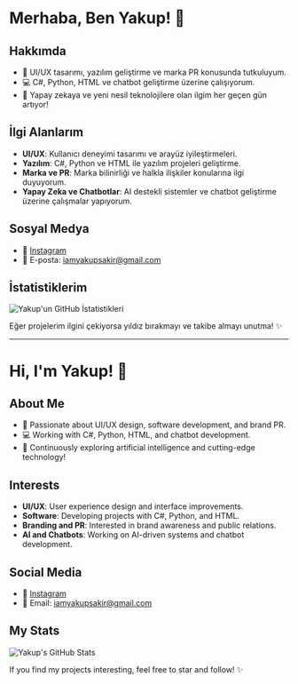 # Merhaba, Ben Yakup! 👋

## Hakkımda
- 🌱 UI/UX tasarımı, yazılım geliştirme ve marka PR konusunda tutkuluyum.
- 💻 C#, Python, HTML ve chatbot geliştirme üzerine çalışıyorum.
- 🤖 Yapay zekaya ve yeni nesil teknolojilere olan ilgim her geçen gün artıyor!

## İlgi Alanlarım
- **UI/UX**: Kullanıcı deneyimi tasarımı ve arayüz iyileştirmeleri.
- **Yazılım**: C#, Python ve HTML ile yazılım projeleri geliştirme.
- **Marka ve PR**: Marka bilinirliği ve halkla ilişkiler konularına ilgi duyuyorum.
- **Yapay Zeka ve Chatbotlar**: AI destekli sistemler ve chatbot geliştirme üzerine çalışmalar yapıyorum.

## Sosyal Medya
- 📸 [Instagram](https://www.instagram.com/iamyakup)
- 📧 E-posta: iamyakupsakir@gmail.com

## İstatistiklerim
![Yakup'un GitHub İstatistikleri](https://github-readme-stats.vercel.app/api?username=iam-yakup&show_icons=true&theme=radical)

Eğer projelerim ilgini çekiyorsa yıldız bırakmayı ve takibe almayı unutma! ✨

---

# Hi, I'm Yakup! 👋

## About Me
- 🌱 Passionate about UI/UX design, software development, and brand PR.
- 💻 Working with C#, Python, HTML, and chatbot development.
- 🤖 Continuously exploring artificial intelligence and cutting-edge technology!

## Interests
- **UI/UX**: User experience design and interface improvements.
- **Software**: Developing projects with C#, Python, and HTML.
- **Branding and PR**: Interested in brand awareness and public relations.
- **AI and Chatbots**: Working on AI-driven systems and chatbot development.

## Social Media
- 📸 [Instagram](https://www.instagram.com/iamyakup)
- 📧 Email: iamyakupsakir@gmail.com

## My Stats
![Yakup's GitHub Stats](https://github-readme-stats.vercel.app/api?username=iam-yakup&show_icons=true&theme=radical)

If you find my projects interesting, feel free to star and follow! ✨
